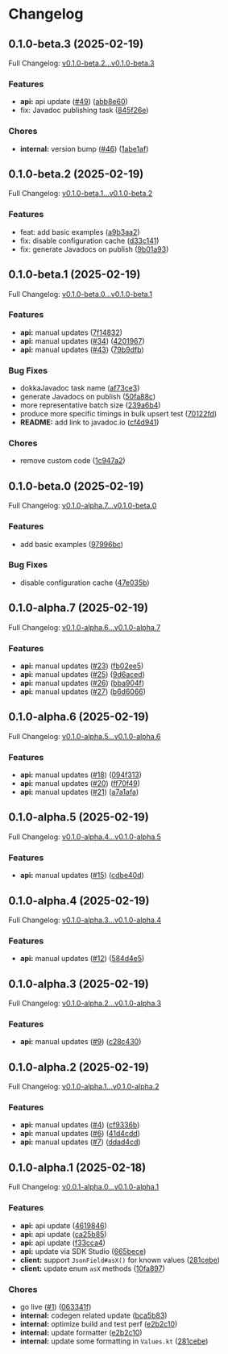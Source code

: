 # Changelog

## 0.1.0-beta.3 (2025-02-19)

Full Changelog: [v0.1.0-beta.2...v0.1.0-beta.3](https://github.com/turbopuffer/turbopuffer-java/compare/v0.1.0-beta.2...v0.1.0-beta.3)

### Features

* **api:** api update ([#49](https://github.com/turbopuffer/turbopuffer-java/issues/49)) ([abb8e60](https://github.com/turbopuffer/turbopuffer-java/commit/abb8e60f295f0a46062a82f74cd979b7c249649c))
* fix: Javadoc publishing task ([845f26e](https://github.com/turbopuffer/turbopuffer-java/commit/845f26eb563ffc1b899c107af031f12418b017b7))


### Chores

* **internal:** version bump ([#46](https://github.com/turbopuffer/turbopuffer-java/issues/46)) ([1abe1af](https://github.com/turbopuffer/turbopuffer-java/commit/1abe1af65e2d639631625e26f1e31243d57c8fbf))

## 0.1.0-beta.2 (2025-02-19)

Full Changelog: [v0.1.0-beta.1...v0.1.0-beta.2](https://github.com/turbopuffer/turbopuffer-java/compare/v0.1.0-beta.1...v0.1.0-beta.2)

### Features

* feat: add basic examples ([a9b3aa2](https://github.com/turbopuffer/turbopuffer-java/commit/a9b3aa2856bf4cde3e23db9323fd4224ec7aa08c))
* fix: disable configuration cache ([d33c141](https://github.com/turbopuffer/turbopuffer-java/commit/d33c141c8236e7eb16b6d88e24fa882d7cf7ea81))
* fix: generate Javadocs on publish ([9b01a93](https://github.com/turbopuffer/turbopuffer-java/commit/9b01a93b69edba322a86201dbf581329cde4fff7))

## 0.1.0-beta.1 (2025-02-19)

Full Changelog: [v0.1.0-beta.0...v0.1.0-beta.1](https://github.com/turbopuffer/turbopuffer-java/compare/v0.1.0-beta.0...v0.1.0-beta.1)

### Features

* **api:** manual updates ([7f14832](https://github.com/turbopuffer/turbopuffer-java/commit/7f1483220da068067803918cc97f9470fec15e6f))
* **api:** manual updates ([#34](https://github.com/turbopuffer/turbopuffer-java/issues/34)) ([4201967](https://github.com/turbopuffer/turbopuffer-java/commit/42019678e9592fd042f43048c6e0e6fe24a3f5b9))
* **api:** manual updates ([#43](https://github.com/turbopuffer/turbopuffer-java/issues/43)) ([79b9dfb](https://github.com/turbopuffer/turbopuffer-java/commit/79b9dfbe2162d4d8ef84072eee6f8370e093e765))


### Bug Fixes

* dokkaJavadoc task name ([af73ce3](https://github.com/turbopuffer/turbopuffer-java/commit/af73ce3c25e85f661c34bb4912b7625f4824e79e))
* generate Javadocs on publish ([50fa88c](https://github.com/turbopuffer/turbopuffer-java/commit/50fa88c868c226f840ab568e22e3a4bb2d75ed1d))
* more representative batch size ([239a6b4](https://github.com/turbopuffer/turbopuffer-java/commit/239a6b493d61156450aeb98a021c0e96f59969d4))
* produce more specific timings in bulk upsert test ([70122fd](https://github.com/turbopuffer/turbopuffer-java/commit/70122fdbb8f98d73c230cb46187b26bf9523bfa5))
* **README:** add link to javadoc.io ([cf4d941](https://github.com/turbopuffer/turbopuffer-java/commit/cf4d9414b13c17319f9d00213e3fa0cc94125924))


### Chores

* remove custom code ([1c947a2](https://github.com/turbopuffer/turbopuffer-java/commit/1c947a2a67329ebf71296b9707b19c61c1869098))

## 0.1.0-beta.0 (2025-02-19)

Full Changelog: [v0.1.0-alpha.7...v0.1.0-beta.0](https://github.com/turbopuffer/turbopuffer-java/compare/v0.1.0-alpha.7...v0.1.0-beta.0)

### Features

* add basic examples ([97996bc](https://github.com/turbopuffer/turbopuffer-java/commit/97996bc5758ab8d7806762cb3ecc91015d42cbf7))


### Bug Fixes

* disable configuration cache ([47e035b](https://github.com/turbopuffer/turbopuffer-java/commit/47e035ba7ddbdbe815e8e5f77b1e9347596c91af))

## 0.1.0-alpha.7 (2025-02-19)

Full Changelog: [v0.1.0-alpha.6...v0.1.0-alpha.7](https://github.com/turbopuffer/turbopuffer-java/compare/v0.1.0-alpha.6...v0.1.0-alpha.7)

### Features

* **api:** manual updates ([#23](https://github.com/turbopuffer/turbopuffer-java/issues/23)) ([fb02ee5](https://github.com/turbopuffer/turbopuffer-java/commit/fb02ee580167157b69a9168cd653b5b80f73ed65))
* **api:** manual updates ([#25](https://github.com/turbopuffer/turbopuffer-java/issues/25)) ([9d6aced](https://github.com/turbopuffer/turbopuffer-java/commit/9d6acede697cf6db35d5a7e02ca71d74ab4928fb))
* **api:** manual updates ([#26](https://github.com/turbopuffer/turbopuffer-java/issues/26)) ([bba904f](https://github.com/turbopuffer/turbopuffer-java/commit/bba904f3a29bccadb9d46ef94e41c851ee1c8783))
* **api:** manual updates ([#27](https://github.com/turbopuffer/turbopuffer-java/issues/27)) ([b6d6066](https://github.com/turbopuffer/turbopuffer-java/commit/b6d6066e672f7a9fe0a223f21f900781edd9c318))

## 0.1.0-alpha.6 (2025-02-19)

Full Changelog: [v0.1.0-alpha.5...v0.1.0-alpha.6](https://github.com/turbopuffer/turbopuffer-java/compare/v0.1.0-alpha.5...v0.1.0-alpha.6)

### Features

* **api:** manual updates ([#18](https://github.com/turbopuffer/turbopuffer-java/issues/18)) ([094f313](https://github.com/turbopuffer/turbopuffer-java/commit/094f31306eb7fcaadc61dd0ba4b9de1d3d79affa))
* **api:** manual updates ([#20](https://github.com/turbopuffer/turbopuffer-java/issues/20)) ([ff70f49](https://github.com/turbopuffer/turbopuffer-java/commit/ff70f496e8e6310a1949bdbc3ffaa6d7fb2839a1))
* **api:** manual updates ([#21](https://github.com/turbopuffer/turbopuffer-java/issues/21)) ([a7a1afa](https://github.com/turbopuffer/turbopuffer-java/commit/a7a1afa5a4ffdb231382a03f3c452b95438b29da))

## 0.1.0-alpha.5 (2025-02-19)

Full Changelog: [v0.1.0-alpha.4...v0.1.0-alpha.5](https://github.com/turbopuffer/turbopuffer-java/compare/v0.1.0-alpha.4...v0.1.0-alpha.5)

### Features

* **api:** manual updates ([#15](https://github.com/turbopuffer/turbopuffer-java/issues/15)) ([cdbe40d](https://github.com/turbopuffer/turbopuffer-java/commit/cdbe40d06c35e0bcbe2bb992be81dff5739abe32))

## 0.1.0-alpha.4 (2025-02-19)

Full Changelog: [v0.1.0-alpha.3...v0.1.0-alpha.4](https://github.com/turbopuffer/turbopuffer-java/compare/v0.1.0-alpha.3...v0.1.0-alpha.4)

### Features

* **api:** manual updates ([#12](https://github.com/turbopuffer/turbopuffer-java/issues/12)) ([584d4e5](https://github.com/turbopuffer/turbopuffer-java/commit/584d4e57b27091c29ca8304861a057d42e9b3ab6))

## 0.1.0-alpha.3 (2025-02-19)

Full Changelog: [v0.1.0-alpha.2...v0.1.0-alpha.3](https://github.com/turbopuffer/turbopuffer-java/compare/v0.1.0-alpha.2...v0.1.0-alpha.3)

### Features

* **api:** manual updates ([#9](https://github.com/turbopuffer/turbopuffer-java/issues/9)) ([c28c430](https://github.com/turbopuffer/turbopuffer-java/commit/c28c4306ef72ae1d370b7b8ddca5875f2b6441ab))

## 0.1.0-alpha.2 (2025-02-19)

Full Changelog: [v0.1.0-alpha.1...v0.1.0-alpha.2](https://github.com/turbopuffer/turbopuffer-java/compare/v0.1.0-alpha.1...v0.1.0-alpha.2)

### Features

* **api:** manual updates ([#4](https://github.com/turbopuffer/turbopuffer-java/issues/4)) ([cf9336b](https://github.com/turbopuffer/turbopuffer-java/commit/cf9336baa697db1a72df64260c153ccaf7bb4c03))
* **api:** manual updates ([#6](https://github.com/turbopuffer/turbopuffer-java/issues/6)) ([41d4cdd](https://github.com/turbopuffer/turbopuffer-java/commit/41d4cdd066112a976aef896d564dbe1f8ed2754d))
* **api:** manual updates ([#7](https://github.com/turbopuffer/turbopuffer-java/issues/7)) ([ddad4cd](https://github.com/turbopuffer/turbopuffer-java/commit/ddad4cdfa99877a1d21ecc85d0c50a39eef786af))

## 0.1.0-alpha.1 (2025-02-18)

Full Changelog: [v0.0.1-alpha.0...v0.1.0-alpha.1](https://github.com/turbopuffer/turbopuffer-java/compare/v0.0.1-alpha.0...v0.1.0-alpha.1)

### Features

* **api:** api update ([4619846](https://github.com/turbopuffer/turbopuffer-java/commit/461984624d7d371a92ee487c3fc185e90f179b4d))
* **api:** api update ([ca25b85](https://github.com/turbopuffer/turbopuffer-java/commit/ca25b85cd954820f3aeb87431ade2c30fd200e14))
* **api:** api update ([f33cca4](https://github.com/turbopuffer/turbopuffer-java/commit/f33cca4f78781f652ebad69b3305b0fe4ee6e8a6))
* **api:** update via SDK Studio ([665bece](https://github.com/turbopuffer/turbopuffer-java/commit/665bece6dc865c791685e5e492002df4ca254c6c))
* **client:** support `JsonField#asX()` for known values ([281cebe](https://github.com/turbopuffer/turbopuffer-java/commit/281cebed86180be520a26cd102d43e349e5263b4))
* **client:** update enum `asX` methods ([10fa897](https://github.com/turbopuffer/turbopuffer-java/commit/10fa8970ace64814937ff4bbace7fe2b02f23bc3))


### Chores

* go live ([#1](https://github.com/turbopuffer/turbopuffer-java/issues/1)) ([063341f](https://github.com/turbopuffer/turbopuffer-java/commit/063341f96cf9df2ff68ad3a8fb61b4bf4d5fbf80))
* **internal:** codegen related update ([bca5b83](https://github.com/turbopuffer/turbopuffer-java/commit/bca5b8393b8a58151cac5a4faf8aedcec6221570))
* **internal:** optimize build and test perf ([e2b2c10](https://github.com/turbopuffer/turbopuffer-java/commit/e2b2c10403e41e8a0ee3b2576bde9730c1cc5e82))
* **internal:** update formatter ([e2b2c10](https://github.com/turbopuffer/turbopuffer-java/commit/e2b2c10403e41e8a0ee3b2576bde9730c1cc5e82))
* **internal:** update some formatting in `Values.kt` ([281cebe](https://github.com/turbopuffer/turbopuffer-java/commit/281cebed86180be520a26cd102d43e349e5263b4))
